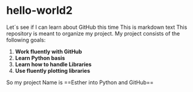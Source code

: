 # hello-world2
Let´s see if I can learn about GitHub this time
This is markdown text
This repository is meant to organize my project.
My project consists of the following goals:

1. **Work fluently with GitHub**
2. **Learn Python basis**
3. **Learn how to handle Libraries**
3. **Use fluently plotting libraries**

So my project Name is ==Esther into Python and GitHub==

